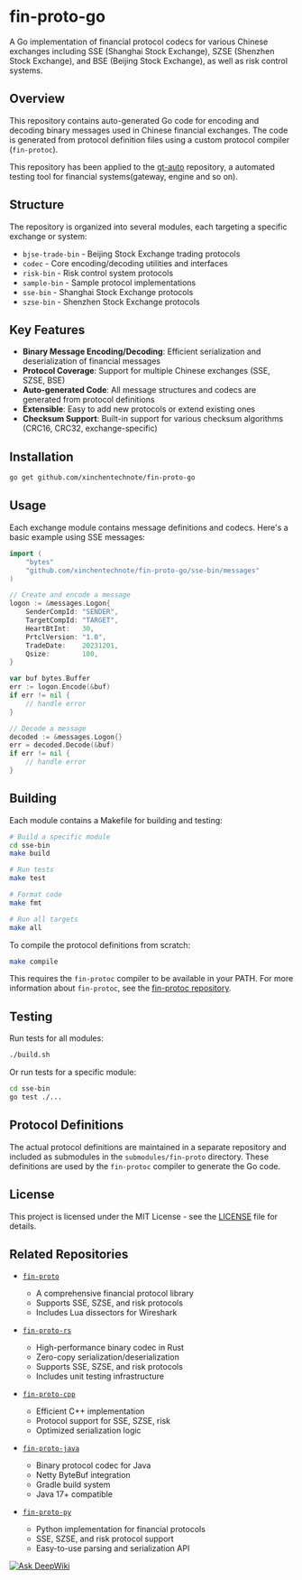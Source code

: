 # fin-proto-go

A Go implementation of financial protocol codecs for various Chinese exchanges including SSE (Shanghai Stock Exchange), SZSE (Shenzhen Stock Exchange), and BSE (Beijing Stock Exchange), as well as risk control systems.

## Overview

This repository contains auto-generated Go code for encoding and decoding binary messages used in Chinese financial exchanges. The code is generated from protocol definition files using a custom protocol compiler (`fin-protoc`).

This repository has been applied to the [gt-auto](https://github.com/xinchentechnote/gt-auto) repository, a automated testing tool for financial systems(gateway, engine and so on).

## Structure

The repository is organized into several modules, each targeting a specific exchange or system:

- `bjse-trade-bin` - Beijing Stock Exchange trading protocols
- `codec` - Core encoding/decoding utilities and interfaces
- `risk-bin` - Risk control system protocols
- `sample-bin` - Sample protocol implementations
- `sse-bin` - Shanghai Stock Exchange protocols
- `szse-bin` - Shenzhen Stock Exchange protocols

## Key Features

- **Binary Message Encoding/Decoding**: Efficient serialization and deserialization of financial messages
- **Protocol Coverage**: Support for multiple Chinese exchanges (SSE, SZSE, BSE)
- **Auto-generated Code**: All message structures and codecs are generated from protocol definitions
- **Extensible**: Easy to add new protocols or extend existing ones
- **Checksum Support**: Built-in support for various checksum algorithms (CRC16, CRC32, exchange-specific)

## Installation

```bash
go get github.com/xinchentechnote/fin-proto-go
```

## Usage

Each exchange module contains message definitions and codecs. Here's a basic example using SSE messages:

```go
import (
    "bytes"
    "github.com/xinchentechnote/fin-proto-go/sse-bin/messages"
)

// Create and encode a message
logon := &messages.Logon{
    SenderCompId: "SENDER",
    TargetCompId: "TARGET",
    HeartBtInt:   30,
    PrtclVersion: "1.0",
    TradeDate:    20231201,
    Qsize:        100,
}

var buf bytes.Buffer
err := logon.Encode(&buf)
if err != nil {
    // handle error
}

// Decode a message
decoded := &messages.Logon{}
err = decoded.Decode(&buf)
if err != nil {
    // handle error
}
```

## Building

Each module contains a Makefile for building and testing:

```bash
# Build a specific module
cd sse-bin
make build

# Run tests
make test

# Format code
make fmt

# Run all targets
make all
```

To compile the protocol definitions from scratch:

```bash
make compile
```

This requires the `fin-protoc` compiler to be available in your PATH.
For more information about `fin-protoc`, see the [fin-protoc repository](https://github.com/xinchentechnote/fin-protoc).

## Testing

Run tests for all modules:

```bash
./build.sh
```

Or run tests for a specific module:

```bash
cd sse-bin
go test ./...
```

## Protocol Definitions

The actual protocol definitions are maintained in a separate repository and included as submodules in the `submodules/fin-proto` directory. These definitions are used by the `fin-protoc` compiler to generate the Go code.

## License

This project is licensed under the MIT License - see the [LICENSE](LICENSE) file for details.

## Related Repositories

- [`fin-proto`](https://github.com/xinchentechnote/fin-proto)

  - A comprehensive financial protocol library
  - Supports SSE, SZSE, and risk protocols
  - Includes Lua dissectors for Wireshark

- [`fin-proto-rs`](https://github.com/xinchentechnote/fin-proto-rs)

  - High-performance binary codec in Rust
  - Zero-copy serialization/deserialization
  - Supports SSE, SZSE, and risk protocols
  - Includes unit testing infrastructure

- [`fin-proto-cpp`](https://github.com/xinchentechnote/fin-proto-cpp)

  - Efficient C++ implementation
  - Protocol support for SSE, SZSE, risk
  - Optimized serialization logic

- [`fin-proto-java`](https://github.com/xinchentechnote/fin-proto-java)

  - Binary protocol codec for Java
  - Netty ByteBuf integration
  - Gradle build system
  - Java 17+ compatible

- [`fin-proto-py`](https://github.com/xinchentechnote/fin-proto-py)

  - Python implementation for financial protocols
  - SSE, SZSE, and risk protocol support
  - Easy-to-use parsing and serialization API

[![Ask DeepWiki](https://deepwiki.com/badge.svg)](https://deepwiki.com/xinchentechnote/fin-proto-go)
